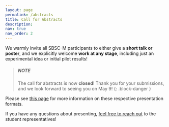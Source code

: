 ```yaml
---
layout: page
permalink: /abstracts
title: Call for Abstracts
description: 
nav: true
nav_order: 2
---
```


We warmly invite all SBSC-M participants to either give a <b>short talk or poster</b>, and we explicitly welcome <b>work at any stage</b>, including just an experimental idea or initial pilot results!

> ##### NOTE
>
> The call for abstracts is now <b>closed</b>! Thank you for your submissions, and we look forward to seeing you on May 9!
{: .block-danger }

Please see <a href="https://bayareadevosymposium.github.io/bayareadevosymposium/schedule" target="_blank">this page</a> for more information on these respective presentation formats.

If you have any questions about presenting, <a href="https://bayareadevosymposium.github.io/bayareadevosymposium/contact" target="_blank">feel free to reach out</a> to the student representatives!